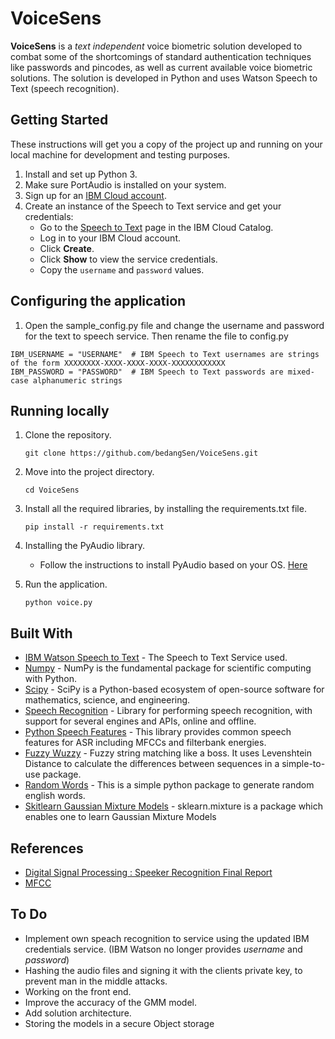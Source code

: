 # VoiceSens

<b>VoiceSens</b> is a <i>text independent</i> voice biometric solution developed to combat some of the shortcomings of standard authentication techniques like passwords and pincodes, as well as current available voice biometric solutions. The solution is developed in Python and uses Watson Speech to Text (speech recognition).

## Getting Started

These instructions will get you a copy of the project up and running on your local machine for development and testing purposes.

1. Install and set up Python 3.
1. Make sure PortAudio is installed on your system.   
1. Sign up for an [IBM Cloud account](https://console.bluemix.net/registration/).
1. Create an instance of the Speech to Text service and get your credentials:
    - Go to the [Speech to Text](https://console.bluemix.net/catalog/services/speech-to-text) page in the IBM Cloud Catalog.
    - Log in to your IBM Cloud account.
    - Click **Create**.
    - Click **Show** to view the service credentials.
    - Copy the `username` and `password` values.

## Configuring the application


1. Open the sample_config.py file and change the username and password for the text to speech service. Then rename the file to config.py 

```
IBM_USERNAME = "USERNAME"  # IBM Speech to Text usernames are strings of the form XXXXXXXX-XXXX-XXXX-XXXX-XXXXXXXXXXXX
IBM_PASSWORD = "PASSWORD"  # IBM Speech to Text passwords are mixed-case alphanumeric strings
```

## Running locally

1. Clone the repository. 

    ```
    git clone https://github.com/bedangSen/VoiceSens.git
    ```
    
1. Move into the project directory. 

    ```
    cd VoiceSens
    ```
    
1. Install all the required libraries, by installing the requirements.txt file.

    ```
    pip install -r requirements.txt
    ```
    
1. Installing the PyAudio library.

    * Follow the instructions to install PyAudio based on your OS. [Here](https://people.csail.mit.edu/hubert/pyaudio/)
    
1. Run the application.

    ```
    python voice.py
    ```

## Built With

* [IBM Watson Speech to Text](https://console.bluemix.net/catalog/services/speech-to-text) - The Speech to Text Service used. 
* [Numpy](http://www.numpy.org/) - NumPy is the fundamental package for scientific computing with Python.
* [Scipy](https://www.scipy.org/) - SciPy is a Python-based ecosystem of open-source software for mathematics, science, and engineering. 
* [Speech Recognition](https://pypi.org/project/SpeechRecognition/) -  Library for performing speech recognition, with support for several engines and APIs, online and offline.
* [Python Speech Features](https://python-speech-features.readthedocs.io/en/latest/) - This library provides common speech features for ASR including MFCCs and filterbank energies. 
* [Fuzzy Wuzzy](https://github.com/seatgeek/fuzzywuzzy) - Fuzzy string matching like a boss. It uses Levenshtein Distance to calculate the differences between sequences in a simple-to-use package. 
* [Random Words](https://pypi.org/project/random-word/) - This is a simple python package to generate random english words. 
* [Skitlearn Gaussian Mixture Models](https://scikit-learn.org/stable/modules/mixture.html) - sklearn.mixture is a package which enables one to learn Gaussian Mixture Models

## References

* [Digital Signal Processing : Speeker Recognition Final Report](https://raw.githubusercontent.com/ppwwyyxxspeaker-recognition/master/doc/Final-Report-Complete.pdf)
* [MFCC](http://practicalcryptography.com/miscellaneous/machine-learning/guide-mel-frequency-cepstral-coefficients-mfccs/)

## To Do

* Implement own speach recognition to service using the updated IBM credentials service. (IBM Watson no longer provides _username_ and _password_)
* Hashing the audio files and signing it with the clients private key, to prevent man in the middle attacks. 
* Working on the front end. 
* Improve the accuracy of the GMM model. 
* Add solution architecture.
* Storing the models in a secure Object storage
